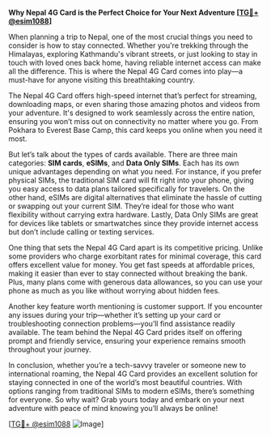 **Why Nepal 4G Card is the Perfect Choice for Your Next Adventure [[TG💪+ @esim1088](https://t.me/s/esim1088)]**

When planning a trip to Nepal, one of the most crucial things you need to consider is how to stay connected. Whether you're trekking through the Himalayas, exploring Kathmandu's vibrant streets, or just looking to stay in touch with loved ones back home, having reliable internet access can make all the difference. This is where the Nepal 4G Card comes into play—a must-have for anyone visiting this breathtaking country.

The Nepal 4G Card offers high-speed internet that’s perfect for streaming, downloading maps, or even sharing those amazing photos and videos from your adventure. It's designed to work seamlessly across the entire nation, ensuring you won’t miss out on connectivity no matter where you go. From Pokhara to Everest Base Camp, this card keeps you online when you need it most.

But let’s talk about the types of cards available. There are three main categories: **SIM cards**, **eSIMs**, and **Data Only SIMs**. Each has its own unique advantages depending on what you need. For instance, if you prefer physical SIMs, the traditional SIM card will fit right into your phone, giving you easy access to data plans tailored specifically for travelers. On the other hand, eSIMs are digital alternatives that eliminate the hassle of cutting or swapping out your current SIM. They’re ideal for those who want flexibility without carrying extra hardware. Lastly, Data Only SIMs are great for devices like tablets or smartwatches since they provide internet access but don’t include calling or texting services.

One thing that sets the Nepal 4G Card apart is its competitive pricing. Unlike some providers who charge exorbitant rates for minimal coverage, this card offers excellent value for money. You get fast speeds at affordable prices, making it easier than ever to stay connected without breaking the bank. Plus, many plans come with generous data allowances, so you can use your phone as much as you like without worrying about hidden fees.

Another key feature worth mentioning is customer support. If you encounter any issues during your trip—whether it’s setting up your card or troubleshooting connection problems—you’ll find assistance readily available. The team behind the Nepal 4G Card prides itself on offering prompt and friendly service, ensuring your experience remains smooth throughout your journey.

In conclusion, whether you’re a tech-savvy traveler or someone new to international roaming, the Nepal 4G Card provides an excellent solution for staying connected in one of the world’s most beautiful countries. With options ranging from traditional SIMs to modern eSIMs, there’s something for everyone. So why wait? Grab yours today and embark on your next adventure with peace of mind knowing you’ll always be online!

[[TG💪+ @esim1088](https://t.me/s/esim1088) ![Image](https://i.postimg.cc/Y0z9fWf4/image.png)]